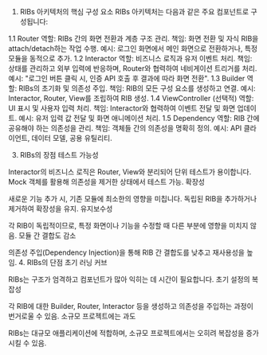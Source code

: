 1. RIBs 아키텍처의 핵심 구성 요소
RIBs 아키텍처는 다음과 같은 주요 컴포넌트로 구성됩니다:

1.1 Router
역할: RIBs 간의 화면 전환과 계층 구조 관리.
책임: 화면 전환 및 자식 RIB을 attach/detach하는 작업 수행.
예시: 로그인 화면에서 메인 화면으로 전환하거나, 특정 모듈을 동적으로 추가.
1.2 Interactor
역할: 비즈니스 로직과 유저 이벤트 처리.
책임: 상태를 관리하고 외부 입력에 반응하며, Router와 협력하여 네비게이션 트리거를 처리.
예시: "로그인 버튼 클릭 시, 인증 API 호출 후 결과에 따라 화면 전환".
1.3 Builder
역할: RIBs의 초기화 및 의존성 주입.
책임: RIB의 모든 구성 요소를 생성하고 연결.
예시: Interactor, Router, View를 조립하여 RIB 생성.
1.4 ViewController (선택적)
역할: UI 표시 및 사용자 입력 처리.
책임: Interactor와 협력하여 이벤트 전달 및 화면 업데이트.
예시: 유저 입력 값 전달 및 화면 애니메이션 처리.
1.5 Dependency
역할: RIB 간에 공유해야 하는 의존성을 관리.
책임: 객체들 간의 의존성을 명확히 정의.
예시: API 클라이언트, 데이터 모델, 공용 유틸리티.

3. RIBs의 장점
테스트 가능성

Interactor의 비즈니스 로직은 Router, View와 분리되어 단위 테스트가 용이합니다.
Mock 객체를 활용해 의존성을 제거한 상태에서 테스트 가능.
확장성

새로운 기능 추가 시, 기존 모듈에 최소한의 영향을 미칩니다.
독립된 RIB을 추가하거나 제거하여 확장성을 유지.
유지보수성

각 RIB이 독립적이므로, 특정 화면이나 기능을 수정할 때 다른 부분에 영향을 미치지 않음.
모듈 간 결합도 감소

의존성 주입(Dependency Injection)을 통해 RIB 간 결합도를 낮추고 재사용성을 높임.
4. RIBs의 단점
초기 러닝 커브

RIBs는 구조가 엄격하고 컴포넌트가 많아 익히는 데 시간이 필요합니다.
초기 설정의 복잡성

각 RIB에 대한 Builder, Router, Interactor 등을 생성하고 의존성을 주입하는 과정이 번거로울 수 있음.
소규모 프로젝트에는 과도

RIBs는 대규모 애플리케이션에 적합하며, 소규모 프로젝트에서는 오히려 복잡성을 증가시킬 수 있음.
